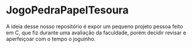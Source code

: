 # JogoPedraPapelTesoura
A ideia desse nosso repositório é expor um pequeno projeto pessoa feito em C, que fiz durante uma avaliação da faculdade, porém decidir revisar e aperfeiçoar com o tempo o joguinho.
